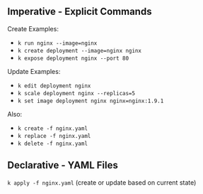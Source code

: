 ## Imperative - Explicit Commands

Create Examples:
- `k run nginx --image=nginx`
- `k create deployment --image=nginx nginx`
- `k expose deployment nginx --port 80`

Update Examples:
- `k edit deployment nginx`
- `k scale deployment nginx --replicas=5`
- `k set image deployment nginx nginx=nginx:1.9.1`

Also:
- `k create -f nginx.yaml`
- `k replace -f nginx.yaml`
- `k delete -f nginx.yaml`

## Declarative - YAML Files

`k apply -f nginx.yaml` (create or update based on current state)